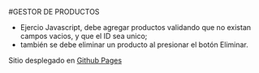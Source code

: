 #GESTOR DE PRODUCTOS

- Ejercio Javascript, debe agregar productos validando que no existan campos vacios, y que el ID sea unico; 
- también se debe eliminar un producto al presionar el botón Eliminar.

Sitio desplegado en [Github Pages](https://gutierrez-urrutia.github.io/GestorProductos/) 
